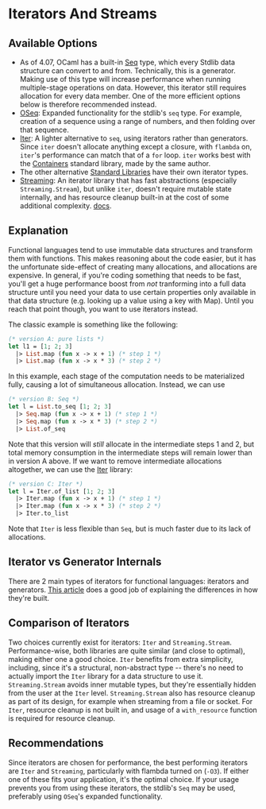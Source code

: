 # Iterators And Streams

## Available Options

* As of 4.07, OCaml has a built-in
[Seq](https://v2.ocaml.org/api/Seq.html)
type, which every Stdlib data structure can convert to and from.
Technically, this is a generator.
Making use of this type will increase performance when running
multiple-stage operations on data.
However, this iterator still requires allocation for every data member.
One of the more efficient options below is therefore recommended instead.
* [OSeq](https://github.com/c-cube/oseq/blob/master/src/OSeq.mli):
Expanded functionality for the stdlib's `seq` type.
For example, creation of a sequence using a range of numbers,
and then folding over that sequence.
* [Iter](https://github.com/c-cube/iter):
A lighter alternative to `seq`, using iterators rather than generators.
Since `iter` doesn't allocate anything except a closure,
with `flambda` on, `iter`'s performance can match that of a `for` loop.
`iter` works best with the [Containers](https://github.com/c-cube/ocaml-containers) standard library,
made by the same author.
* The other alternative [Standard Libraries](standard_libraries.md) have their own iterator types.
* [Streaming](https://github.com/odis-labs/streaming):
An iterator library that has fast abstractions (especially `Streaming.Stream`),
but unlike `iter`, doesn't require mutable state internally,
and has resource cleanup built-in at the cost of some additional complexity.
[docs](https://odis-labs.github.io/streaming/streaming/index.html).


## Explanation

Functional languages tend to use immutable data structures and transform them with functions.
This makes reasoning about the code easier, but it has the unfortunate side-effect of
creating many allocations, and allocations are expensive.
In general, if you're coding something that needs to be fast, you'll get a huge performance
boost from *not* tranforming into a full data structure until you need your data to
use certain properties only available in that data structure
(e.g. looking up a value using a key with Map).
Until you reach that point though, you want to use iterators instead.

The classic example is something like the following:

```ocaml
(* version A: pure lists *)
let l1 = [1; 2; 3]
  |> List.map (fun x -> x + 1) (* step 1 *)
  |> List.map (fun x -> x * 3) (* step 2 *)
```

In this example, each stage of the computation needs to be materialized fully,
causing a lot of simultaneous allocation.
Instead, we can use

```ocaml
(* version B: Seq *)
let l = List.to_seq [1; 2; 3]
  |> Seq.map (fun x -> x + 1) (* step 1 *)
  |> Seq.map (fun x -> x * 3) (* step 2 *)
  |> List.of_seq
```

Note that this version will *still* allocate in the intermediate steps 1 and 2,
but total memory consumption in the intermediate steps will remain lower than in version A above.
If we want to remove intermediate allocations altogether, we can use the
[Iter](https://github.com/c-cube/iter) library:

```ocaml
(* version C: Iter *)
let l = Iter.of_list [1; 2; 3]
  |> Iter.map (fun x -> x + 1) (* step 1 *)
  |> Iter.map (fun x -> x * 3) (* step 2 *)
  |> Iter.to_list
```

Note that `Iter` is less flexible than `Seq`, but is much faster due to its lack of allocations.

## Iterator vs Generator Internals

There are 2 main types of iterators for functional languages: iterators and generators.
[This article](http://gallium.inria.fr/blog/generators-iterators-control-and-continuations/)
does a good job of explaining the differences in how they're built.

## Comparison of Iterators

Two choices currently exist for iterators: `Iter` and `Streaming.Stream`.
Performance-wise, both libraries are quite similar (and close to optimal), making either one a good choice.
`Iter` benefits from extra simplicity, including, since it's a structural, non-abstract type -- there's no need
to actually import the `Iter` library for a data structure to use it.
`Streaming.Stream` avoids inner mutable types, but they're essentially hidden from the user at the `Iter` level.
`Streaming.Stream` also has resource cleanup as part of its design,
for example when streaming from a file or socket.
For `Iter`, resource cleanup is not built in, and
usage of a `with_resource` function is required for resource cleanup.

## Recommendations

Since iterators are chosen for performance,
the best performing iterators are `Iter` and `Streaming`,
particularly with flambda turned on (`-O3`).
If either one of these fits your application, it's the optimal choice.
If your usage prevents you from using these iterators, the stdlib's `Seq` may be used,
preferably using `OSeq`'s expanded functionality.

